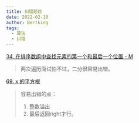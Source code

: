 ```yaml
---
title: 纠错题目
date: 2022-02-10
author: Bertking
tags:
  - 算法
  - 纠错
---
```



[34. 在排序数组中查找元素的第一个和最后一个位置 - M](https://leetcode-cn.com/problems/find-first-and-last-position-of-element-in-sorted-array/)
> 两次遍历面试怕不过，二分很容易出错。

[69. x 的平方根 ](https://leetcode-cn.com/problems/sqrtx/)
> 容易出错的点：
> 1. 整数溢出
> 2. 最后返回right才行。